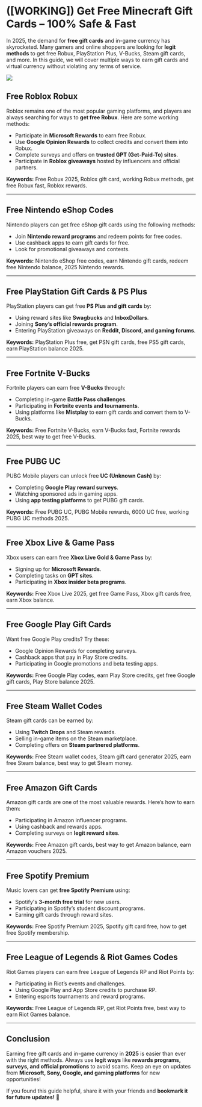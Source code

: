 # ([WORKING]) Get Free Minecraft Gift Cards – 100% Safe &amp; Fast
In 2025, the demand for **free gift cards** and in-game currency has skyrocketed. Many gamers and online shoppers are looking for **legit methods** to get free Robux, PlayStation Plus, V-Bucks, Steam gift cards, and more. In this guide, we will cover multiple ways to earn gift cards and virtual currency without violating any terms of service.

[![](https://pic-png.s3.eu-north-1.amazonaws.com/click-cursor-icon-with-click-here-button-free-png.png)](https://www.apkhub.site/)

## Free Roblox Robux

Roblox remains one of the most popular gaming platforms, and players are always searching for ways to **get free Robux**. Here are some working methods:

- Participate in **Microsoft Rewards** to earn free Robux.
- Use **Google Opinion Rewards** to collect credits and convert them into Robux.
- Complete surveys and offers on **trusted GPT (Get-Paid-To) sites**.
- Participate in **Roblox giveaways** hosted by influencers and official partners.

**Keywords:** Free Robux 2025, Roblox gift card, working Robux methods, get free Robux fast, Roblox rewards.

---

## Free Nintendo eShop Codes

Nintendo players can get free eShop gift cards using the following methods:

- Join **Nintendo reward programs** and redeem points for free codes.
- Use cashback apps to earn gift cards for free.
- Look for promotional giveaways and contests.

**Keywords:** Nintendo eShop free codes, earn Nintendo gift cards, redeem free Nintendo balance, 2025 Nintendo rewards.

---

## Free PlayStation Gift Cards & PS Plus

PlayStation players can get free **PS Plus and gift cards** by:

- Using reward sites like **Swagbucks** and **InboxDollars**.
- Joining **Sony’s official rewards program**.
- Entering PlayStation giveaways on **Reddit, Discord, and gaming forums**.

**Keywords:** PlayStation Plus free, get PSN gift cards, free PS5 gift cards, earn PlayStation balance 2025.

---

## Free Fortnite V-Bucks

Fortnite players can earn free **V-Bucks** through:

- Completing in-game **Battle Pass challenges**.
- Participating in **Fortnite events and tournaments**.
- Using platforms like **Mistplay** to earn gift cards and convert them to V-Bucks.

**Keywords:** Free Fortnite V-Bucks, earn V-Bucks fast, Fortnite rewards 2025, best way to get free V-Bucks.

---

## Free PUBG UC

PUBG Mobile players can unlock free **UC (Unknown Cash)** by:

- Completing **Google Play reward surveys**.
- Watching sponsored ads in gaming apps.
- Using **app testing platforms** to get PUBG gift cards.

**Keywords:** Free PUBG UC, PUBG Mobile rewards, 6000 UC free, working PUBG UC methods 2025.

---

## Free Xbox Live & Game Pass

Xbox users can earn free **Xbox Live Gold & Game Pass** by:

- Signing up for **Microsoft Rewards**.
- Completing tasks on **GPT sites**.
- Participating in **Xbox insider beta programs**.

**Keywords:** Free Xbox Live 2025, get free Game Pass, Xbox gift cards free, earn Xbox balance.

---

## Free Google Play Gift Cards

Want free Google Play credits? Try these:

- Google Opinion Rewards for completing surveys.
- Cashback apps that pay in Play Store credits.
- Participating in Google promotions and beta testing apps.

**Keywords:** Free Google Play codes, earn Play Store credits, get free Google gift cards, Play Store balance 2025.

---

## Free Steam Wallet Codes

Steam gift cards can be earned by:

- Using **Twitch Drops** and Steam rewards.
- Selling in-game items on the Steam marketplace.
- Completing offers on **Steam partnered platforms**.

**Keywords:** Free Steam wallet codes, Steam gift card generator 2025, earn free Steam balance, best way to get Steam money.

---

## Free Amazon Gift Cards

Amazon gift cards are one of the most valuable rewards. Here’s how to earn them:

- Participating in Amazon influencer programs.
- Using cashback and rewards apps.
- Completing surveys on **legit reward sites**.

**Keywords:** Free Amazon gift cards, best way to get Amazon balance, earn Amazon vouchers 2025.

---

## Free Spotify Premium

Music lovers can get **free Spotify Premium** using:

- Spotify's **3-month free trial** for new users.
- Participating in Spotify’s student discount programs.
- Earning gift cards through reward sites.

**Keywords:** Free Spotify Premium 2025, Spotify gift card free, how to get free Spotify membership.

---

## Free League of Legends & Riot Games Codes

Riot Games players can earn free League of Legends RP and Riot Points by:

- Participating in Riot’s events and challenges.
- Using Google Play and App Store credits to purchase RP.
- Entering esports tournaments and reward programs.

**Keywords:** Free League of Legends RP, get Riot Points free, best way to earn Riot Games balance.

---

## Conclusion

Earning free gift cards and in-game currency in **2025** is easier than ever with the right methods. Always use **legit ways** like **rewards programs, surveys, and official promotions** to avoid scams. Keep an eye on updates from **Microsoft, Sony, Google, and gaming platforms** for new opportunities!

If you found this guide helpful, share it with your friends and **bookmark it for future updates!** 🚀
